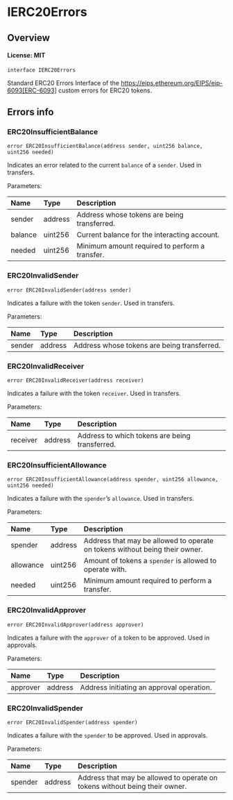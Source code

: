 # IERC20Errors

## Overview

#### License: MIT

```solidity
interface IERC20Errors
```

Standard ERC20 Errors
Interface of the https://eips.ethereum.org/EIPS/eip-6093[ERC-6093] custom errors for ERC20 tokens.
## Errors info

### ERC20InsufficientBalance

```solidity
error ERC20InsufficientBalance(address sender, uint256 balance, uint256 needed)
```

Indicates an error related to the current `balance` of a `sender`. Used in transfers.


Parameters:

| Name    | Type    | Description                                    |
| :------ | :------ | :--------------------------------------------- |
| sender  | address | Address whose tokens are being transferred.    |
| balance | uint256 | Current balance for the interacting account.   |
| needed  | uint256 | Minimum amount required to perform a transfer. |

### ERC20InvalidSender

```solidity
error ERC20InvalidSender(address sender)
```

Indicates a failure with the token `sender`. Used in transfers.


Parameters:

| Name   | Type    | Description                                 |
| :----- | :------ | :------------------------------------------ |
| sender | address | Address whose tokens are being transferred. |

### ERC20InvalidReceiver

```solidity
error ERC20InvalidReceiver(address receiver)
```

Indicates a failure with the token `receiver`. Used in transfers.


Parameters:

| Name     | Type    | Description                                    |
| :------- | :------ | :--------------------------------------------- |
| receiver | address | Address to which tokens are being transferred. |

### ERC20InsufficientAllowance

```solidity
error ERC20InsufficientAllowance(address spender, uint256 allowance, uint256 needed)
```

Indicates a failure with the `spender`’s `allowance`. Used in transfers.


Parameters:

| Name      | Type    | Description                                                                  |
| :-------- | :------ | :--------------------------------------------------------------------------- |
| spender   | address | Address that may be allowed to operate on tokens without being their owner.  |
| allowance | uint256 | Amount of tokens a `spender` is allowed to operate with.                     |
| needed    | uint256 | Minimum amount required to perform a transfer.                               |

### ERC20InvalidApprover

```solidity
error ERC20InvalidApprover(address approver)
```

Indicates a failure with the `approver` of a token to be approved. Used in approvals.


Parameters:

| Name     | Type    | Description                               |
| :------- | :------ | :---------------------------------------- |
| approver | address | Address initiating an approval operation. |

### ERC20InvalidSpender

```solidity
error ERC20InvalidSpender(address spender)
```

Indicates a failure with the `spender` to be approved. Used in approvals.


Parameters:

| Name    | Type    | Description                                                                 |
| :------ | :------ | :-------------------------------------------------------------------------- |
| spender | address | Address that may be allowed to operate on tokens without being their owner. |
